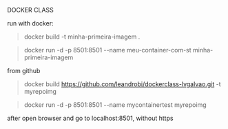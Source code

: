 DOCKER CLASS

run with docker:

> docker build -t minha-primeira-imagem .

> docker run -d -p 8501:8501 --name meu-container-com-st minha-primeira-imagem

from github

> docker build https://github.com/leandrobi/dockerclass-lvgalvao.git -t myrepoimg

> docker run -d -p 8501:8501 --name mycontainertest myrepoimg

after open browser and go to localhost:8501, without https


